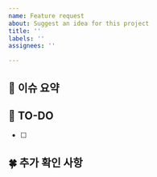 ```yaml
---
name: Feature request
about: Suggest an idea for this project
title: ''
labels: ''
assignees: ''

---
```


## 🚩 이슈 요약

## 🚧 TO-DO
- [ ] 
 
## 🍀 추가 확인 사항

